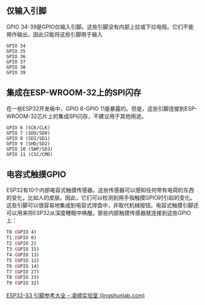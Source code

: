 ## 仅输入引脚

GPIO 34-39是GPIO仅输入引脚。这些引脚没有内部上拉或下拉电阻。它们不能用作输出，因此只能将这些引脚用于输入

```
GPIO 34
GPIO 35
GPIO 36
GPIO 37
GPIO 38
GPIO 39
```
## 集成在ESP-WROOM-32上的SPI闪存

在一些ESP32开发板中，GPIO 6-GPIO 11是暴露的。但是，这些引脚连接到ESP-WROOM-32芯片上的集成SPI闪存，不建议用于其他用途。

```
GPIO 6 (SCK/CLK)
GPIO 7 (SDO/SD0)
GPIO 8 (SDI/SD1)
GPIO 9 (SHD/SD2)
GPIO 10 (SWP/SD3)
GPIO 11 (CSC/CMD)
```
## 电容式触摸GPIO
ESP32有10个内部电容式触摸传感器。这些传感器可以感知任何带有电荷的东西的变化，比如人的皮肤。因此，它们可以检测到用手指触摸GPIO时引起的变化。这些引脚可以很容易地集成到电容式焊盘中，并取代机械按钮。电容式触摸引脚还可以用来将ESP32从深度睡眠中唤醒。那些内部触摸传感器就连接到这些GPIO上：

```BASH
T0 (GPIO 4)
T1 (GPIO 0)
T2 (GPIO 2)
T3 (GPIO 15)
T4 (GPIO 13)
T5 (GPIO 12)
T6 (GPIO 14)
T7 (GPIO 27)
T8 (GPIO 33)
T9 (GPIO 32)
```

[ESP32-S3 引脚参考大全 – 凌顺实验室 (lingshunlab.com)](https://lingshunlab.com/book/esp32/esp32-s3-pin-reference#3x_UART)